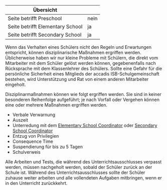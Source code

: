 | Übersicht | |
| --- | --- |
| Seite betrifft Preschool | nein |
| Seite betrifft Elementary School | ja |
| Seite betrifft Secondary School | ja |

Wenn das Verhalten eines Schülers nicht den Regeln und Erwartungen entspricht, können disziplinarische Maßnahmen ergriffen werden. Üblicherweise haben wir nur kleine Probleme mit Schülern, die direkt vom Mitarbeiter mit dem Schüler gelöst werden können, gegebenenfalls nach Rücksprache mit dem Klassenlehrer des Schülers. Sollte eine Gefahr für die persönliche Sicherheit eines Mitglieds der accadis ISB-Schulgemeinschaft bestehen, wird Unterstützung und Rat von einem anderen Mitarbeiter eingeholt.

Disziplinarmaßnahmen können wie folgt ergriffen werden. Sie sind in keiner besonderen Reihenfolge aufgeführt; je nach Vorfall oder Vergehen können eine oder mehrere Maßnahmen ergriffen werden.

-   Verbale Verwarnung
-   Auszeit
-   Unterredung mit dem [Elementary School Coordinator](https://de.wiki.accadis-isb.net/Funktion:Elementary_School_Coordinator "Funktion:Elementary School Coordinator") oder [Secondary School Coordinator](https://de.wiki.accadis-isb.net/Funktion:Secondary_School_Coordinator "Funktion:Secondary School Coordinator")
-   Entzug von Privilegien
-   Consequence Time
-   Suspendierung für bis zu 5 Tagen
-   Schulverweis

Alle Arbeiten und Tests, die während des Unterrichtsausschlusses verpasst werden, müssen nachgeholt werden, sobald der Schüler zurück an der Schule ist. Während des Unterrichtsausschlusses sollte der Schüler zuhause weiter arbeiten und alle vollendeten Aufgaben mitbringen, wenn er in den Unterricht zurückkehrt.